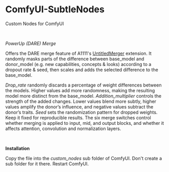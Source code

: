 # ComfyUI-SubtleNodes
Custom Nodes for ComfyUI

<br>

*PowerUp (DARE) Merge*

Offers the DARE merge feature of A1111's [UntitledMerger](https://github.com/groinge/sd-webui-untitledmerger) extension. It randomly masks parts of the difference between base_model and donor_model (e.g. new capabilities, concepts & looks) according to a dropout rate & seed, then scales and adds the selected difference to the base_model.

*Drop_rate* randomly discards a percentage of weight differences between the models. Higher values add more randomness, making the resulting model more distinct from the base_model.
*Addition_multiplier* controls the strength of the added changes. Lower values blend more subtly, higher values amplify the donor’s influence, and negative values subtract the donor’s traits.
*Seed* sets the randomization pattern for dropped weights. Keep it fixed for reproducible results.
The six merge switches control whether merging is applied to input, mid, and output blocks, and whether it affects attention, convolution and normalization layers.

<br>

**Installation**

Copy the file into the *custom_nodes* sub folder of ComfyUI. Don't create a sub folder for it there. Restart ComfyUI.

